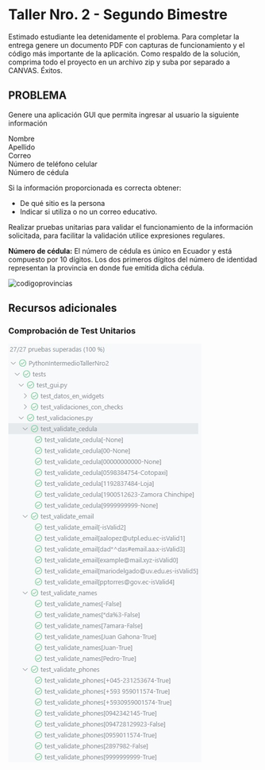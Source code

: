 # Taller Nro. 2 - Segundo Bimestre

Estimado estudiante lea detenidamente el problema. Para completar la entrega genere un documento PDF con capturas de funcionamiento y el código más importante de la aplicación. Como respaldo de la solución, comprima todo el proyecto en un archivo zip y suba por separado a CANVAS. Éxitos.

## PROBLEMA

Genere una aplicación GUI que permita ingresar al usuario la siguiente información

Nombre  
Apellido  
Correo  
Número de teléfono celular  
Número de cédula

Si la información proporcionada es correcta obtener:

- De qué sitio es la persona
- Indicar si utiliza o no un correo educativo.

Realizar pruebas unitarias para validar el funcionamiento de la información solicitada, para facilitar la validación utilice expresiones regulares.

**Número de cédula:** El número de cédula es único en Ecuador y está compuesto por 10 dígitos. Los dos primeros dígitos del número de identidad representan la provincia en donde fue emitida dicha cédula.

![codigoprovincias](https://user-images.githubusercontent.com/62577449/151643879-3f272a29-7aac-42ec-81a6-1cdbbf06adee.png)

## Recursos adicionales

### Comprobación de Test Unitarios

![testUnitarios](img/TestCorrectos.jpg)
